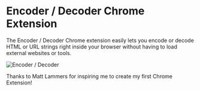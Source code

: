 Encoder / Decoder Chrome Extension
==================================

The Encoder / Decoder Chrome extension easily lets you encode or decode HTML or URL strings right inside your browser without having to load external websites or tools.

![Encoder / Decoder](https://raw.github.com/bradvin/encoder-decoder-chrome-extension/master/EncoderDecoder-screenshot2.png "Encoder / Decoder")

Thanks to Matt Lammers for inspiring me to create my first Chrome Extension!